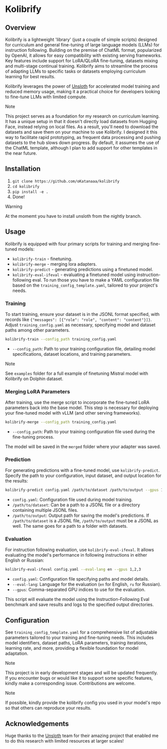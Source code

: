 # Kolibrify

## Overview

Kolibrify is a lightweight 'library' (just a couple of simple scripts) designed for curriculum and general fine-tuning of large language models (LLMs) for instruction following. Building on the premise of ChatML format, popularized by OpenAI, it allows for easy compatibility with existing serving frameworks. Key features include support for LoRA/QLoRA fine-tuning, datasets mixing and multi-stage continual training. Kolibrify aims to streamline the process of adapting LLMs to specific tasks or datasets employing curriculum learning for best results.

Kolibrify leverages the power of [Unsloth](https://github.com/unslothai/unsloth) for accelerated model training and reduced memory usage, making it a practical choice for developers looking to fine-tune LLMs with limited compute.

> [!NOTE]
> This project serves as a foundation for my research on curriculum learning. It has a unique setup in that it doesn't directly load datasets from Hugging Face, instead relying on local files. As a result, you'll need to download the datasets and save them on your machine to use Kolibrify. I designed it this way to facilitate rapid prototyping, as frequent data processing and pushing datasets to the hub slows down progress. By default, it assumes the use of the ChatML template, although I plan to add support for other templates in the near future.

## Installation

1. `git clone https://github.com/oKatanaaa/kolibrify`
2. `cd kolibrify`
3. `pip install -e .`
4. Done!

> [!WARNING]
> At the momemt you have to install unsloth from the nightly branch.

## Usage

Kolibrify is equipped with four primary scripts for training and merging fine-tuned models: 
- `kolibrify-train` - finetuning.
- `kolibrify-merge` - merging lora adapters.
- `kolibrify-predict` - generating predictions using a finetuned model.
- `kolibrify-eval-ifeval` - evaluating a finetuned model using instruction-following eval.
To run those you have to make a YAML configuration file based on the `training_config_template.yaml`, tailored to your project's needs.

### Training

To start training, ensure your dataset is in the JSONL format specified, with records like `{"messages": [{"role": "role", "content": "content"}]}`. Adjust `training_config.yaml` as necessary, specifying model and dataset paths among other parameters.

```bash
kolibrify-train --config_path training_config.yaml
```

- `--config_path`: Path to your training configuration file, detailing model specifications, dataset locations, and training parameters.

> [!NOTE]
> See `examples` folder for a full example of finetuning Mistral model with Kolibrify on Dolphin dataset.

### Merging LoRA Parameters

After training, use the merge script to incorporate the fine-tuned LoRA parameters back into the base model. This step is necessary for deploying your fine-tuned model with vLLM (and other serving frameworks).

```bash
kolibrify-merge --config_path training_config.yaml
```

- `--config_path`: Path to your training configuration file used during the fine-tuning process.

The model will be saved in the `merged` folder where your adapter was saved.

### Prediction

For generating predictions with a fine-tuned model, use `kolibrify-predict`. Specify the path to your configuration, input dataset, and output location for the results:

```bash
kolibrify-predict config.yaml /path/to/dataset /path/to/output --gpus 1,2,3
```

- `config.yaml`: Configuration file used during model training.
- `/path/to/dataset`: Can be a path to a JSONL file or a directory containing multiple JSONL files.
- `/path/to/output`: Output path for saving the model's predictions. If `/path/to/dataset` is a JSONL file, `/path/to/output` must be a JSONL as well. The same goes for a path to a folder with datasets.

### Evaluation

For instruction following evaluation, use `kolibrify-eval-ifeval`. It allows evaluating the model's performance in following instructions in either English or Russian:

```bash
kolibrify-eval-ifeval config.yaml --eval-lang en --gpus 1,2,3
```

- `config.yaml`: Configuration file specifying paths and model details.
- `--eval-lang`: Language for the evaluation (`en` for English, `ru` for Russian).
- `--gpus`: Comma-separated GPU indices to use for the evaluation.

This script will evaluate the model using the Instruction-Following Eval benchmark and save results and logs to the specified output directories.

## Configuration

See `training_config_template.yaml` for a comprehensive list of adjustable parameters tailored to your training and fine-tuning needs. This includes model identifiers, dataset paths, LoRA parameters, training iterations, learning rate, and more, providing a flexible foundation for model adaptation.

> [!NOTE]
> This project is in early development stages and will be updated frequently. If you encounter bugs or would like it to support some specific features, kindly make a corresponding issue. Contributions are welcome.

> [!NOTE]
> If possible, kindly provide the kolibrify config you used in your model's repo so that others can reproduce your results.

## Acknowledgements

Huge thanks to the [Unsloth](https://github.com/unslothai/unsloth) team for their amazing project that enabled me to do this research with limited resources at larger scales!
